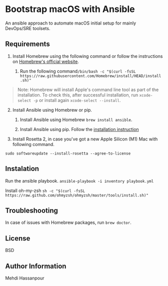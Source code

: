 Bootstrap macOS with Ansible
=========

An ansible approach to automate macOS initial setup for mainly DevOps/SRE toolsets.

## Requirements

  1. Install Homebrew using the following command or follow the instructions on [Homebrew's official website](https://brew.sh/).

     1. Run the following command`/bin/bash -c "$(curl -fsSL https://raw.githubusercontent.com/Homebrew/install/HEAD/install.sh)"`

> Note: Homebrew will install Apple's command line tool as part of the installation. To check this, after successful installation, run `xcode-select -p` or install again `xcode-select --install`.

  2. Install Ansible using Homebrew or pip.

     1. Install Ansible using Homebrew `brew install ansible`.

     2. Install Ansible using pip. Follow the [installation instruction](https://docs.ansible.com/ansible/latest/installation_guide/intro_installation.html#installing-ansible-on-macos)

  3. Install Rosetta 2, in case you've got a new Apple Silicon (M1) Mac with following command.
  
  `sudo softwareupdate --install-rosetta --agree-to-license`

## Instalation

Run the ansible playbook.
`ansible-playbook -i inventory playbook.yml`

Install oh-my-zsh
`sh -c "$(curl -fsSL https://raw.github.com/ohmyzsh/ohmyzsh/master/tools/install.sh)"`

## Troubleshooting

In case of issues with Homebrew packages, run `brew doctor`.

License
-------

BSD

Author Information
------------------

Mehdi Hassanpour
